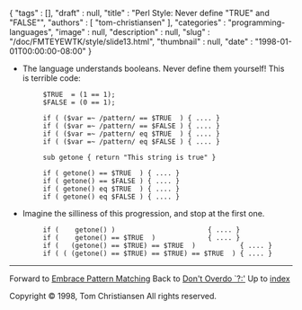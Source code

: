 {
   "tags" : [],
   "draft" : null,
   "title" : "Perl Style: Never define \"TRUE\" and \"FALSE\"",
   "authors" : [
      "tom-christiansen"
   ],
   "categories" : "programming-languages",
   "image" : null,
   "description" : null,
   "slug" : "/doc/FMTEYEWTK/style/slide13.html",
   "thumbnail" : null,
   "date" : "1998-01-01T00:00:00-08:00"
}


-   The language understands booleans. Never define them yourself! This is terrible code:

             $TRUE  = (1 == 1);
             $FALSE = (0 == 1);

             if ( ($var =~ /pattern/ == $TRUE  ) { .... }
             if ( ($var =~ /pattern/ == $FALSE ) { .... }
             if ( ($var =~ /pattern/ eq $TRUE  ) { .... }
             if ( ($var =~ /pattern/ eq $FALSE ) { .... }

             sub getone { return "This string is true" }

             if ( getone() == $TRUE  ) { .... }
             if ( getone() == $FALSE ) { .... }
             if ( getone() eq $TRUE  ) { .... }
             if ( getone() eq $FALSE ) { .... }

-   Imagine the silliness of this progression, and stop at the first one.

             if (    getone() )                       { .... }                   
             if (    getone() == $TRUE  )             { .... }
             if (   (getone() == $TRUE) == $TRUE  )           { .... }
             if ( ( (getone() == $TRUE) == $TRUE) == $TRUE  ) { .... }

------------------------------------------------------------------------

Forward to [Embrace Pattern Matching](/doc/FMTEYEWTK/style/slide14.html)
Back to [Don't Overdo \`?:'](/doc/FMTEYEWTK/style/slide12.html)
Up to [index](/doc/FMTEYEWTK/style/slide-index.html)

Copyright © 1998, Tom Christiansen
All rights reserved.
